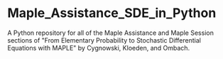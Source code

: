 # Maple_Assistance_SDE_in_Python
A Python repository for all of the Maple Assistance and Maple Session sections of "From Elementary Probability to Stochastic Differential Equations with MAPLE" by Cygnowski, Kloeden, and Ombach.
